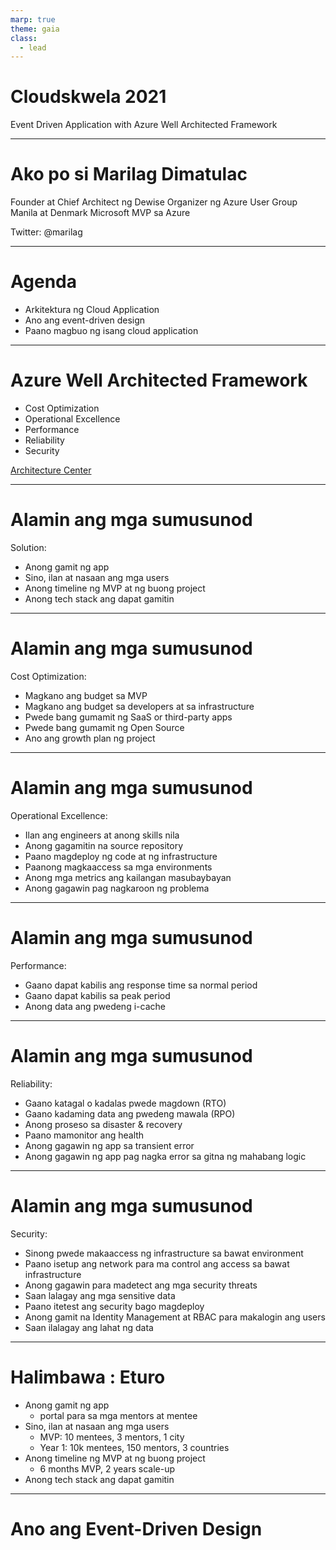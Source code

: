 ```yaml
---
marp: true
theme: gaia
class:
  - lead
---
```


# Cloudskwela 2021

Event Driven Application with Azure Well Architected Framework

---

# Ako po  si Marilag Dimatulac
Founder at Chief Architect ng Dewise
Organizer ng Azure User Group Manila at Denmark
Microsoft MVP sa Azure

Twitter: @marilag

---
<!-- class:  gaia -->
# Agenda
- Arkitektura ng Cloud Application
- Ano ang event-driven design
- Paano magbuo ng isang cloud application 

---

# Azure Well Architected Framework

- Cost Optimization 
- Operational Excellence
- Performance
- Reliability
- Security

[Architecture Center]([htt](https://docs.microsoft.com/en-us/azure/architecture/framework/))

---

# Alamin  ang mga sumusunod

Solution:

- Anong gamit ng app
- Sino, ilan at nasaan ang mga users
- Anong timeline ng MVP at ng buong project
- Anong tech stack ang dapat gamitin

  
  
---
<!-- class:   gaia -->

# Alamin  ang mga sumusunod

Cost Optimization:

- Magkano ang budget sa MVP
- Magkano ang budget sa developers at sa infrastructure
- Pwede bang gumamit ng SaaS or third-party apps
- Pwede bang gumamit ng Open Source
- Ano ang growth plan ng project
  
---
# Alamin  ang mga sumusunod

Operational Excellence:

- Ilan ang engineers at anong skills nila
- Anong gagamitin na source repository 
- Paano magdeploy ng code at ng infrastructure  
- Paanong magkaaccess sa mga environments
- Anong mga metrics ang kailangan masubaybayan
- Anong gagawin pag nagkaroon ng problema

---
# Alamin  ang mga sumusunod

Performance:

- Gaano dapat kabilis ang response time sa normal period
- Gaano dapat kabilis sa peak period
- Anong data ang pwedeng i-cache

---
# Alamin  ang mga sumusunod

Reliability:

- Gaano katagal o kadalas pwede magdown (RTO)
- Gaano kadaming data ang pwedeng mawala (RPO)
- Anong proseso sa disaster & recovery
- Paano mamonitor ang health 
- Anong gagawin ng app sa transient error
- Anong gagawin ng app pag nagka error sa gitna ng mahabang logic

---
# Alamin  ang mga sumusunod

Security:

- Sinong pwede makaaccess ng infrastructure sa bawat environment
- Paano isetup ang network para ma control ang access sa bawat infrastructure
- Anong gagawin para madetect ang mga security threats
- Saan lalagay ang mga sensitive data
- Paano itetest ang security bago magdeploy
- Anong gamit na Identity Management at RBAC para makalogin ang users
- Saan ilalagay ang lahat ng data


---
<!-- class:   gaia -->

# Halimbawa : Eturo 
- Anong gamit ng app
  - portal para sa mga mentors at mentee
- Sino, ilan at nasaan ang mga users
  - MVP: 10 mentees, 3 mentors, 1 city 
  - Year 1: 10k mentees, 150 mentors, 3 countries
- Anong timeline ng MVP at ng buong project
  - 6 months MVP, 2 years scale-up
- Anong tech stack ang dapat gamitin
    
---

<!-- class:   gaia -->

# Ano ang Event-Driven Design



  

